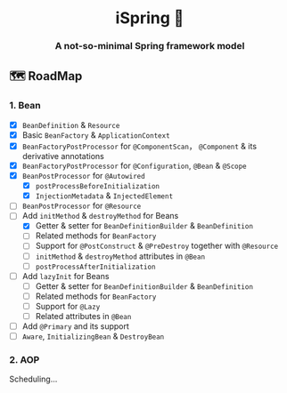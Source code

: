 <div align="center">
   <div align="center">
  <h1>iSpring 🍃</h1>
  <h3>A not-so-minimal Spring framework model</h3>
</div>

</div>




## 🗺️ RoadMap

### 1. Bean
- [x] `BeanDefinition` & `Resource`
- [x] Basic `BeanFactory` & `ApplicationContext`
- [x] `BeanFactoryPostProcessor` for `@ComponentScan`， `@Component` & its derivative annotations
- [x] `BeanFactoryPostProcessor` for `@Configuration`, `@Bean` & `@Scope`
- [x] `BeanPostProcessor` for `@Autowired`
  - [x] `postProcessBeforeInitialization`
  - [x] `InjectionMetadata` & `InjectedElement`
- [ ] `BeanPostProcessor` for `@Resource`
- [ ] Add `initMethod` & `destroyMethod` for Beans
  - [x] Getter & setter for `BeanDefinitionBuilder` & `BeanDefinition`
  - [ ] Related methods for `BeanFactory`
  - [ ] Support for `@PostConstruct` & `@PreDestroy` together with `@Resource`
  - [ ] `initMethod` & `destroyMethod` attributes in `@Bean`
  - [ ] `postProcessAfterInitialization`
- [ ] Add `lazyInit` for Beans
    - [ ] Getter & setter for `BeanDefinitionBuilder` & `BeanDefinition`
    - [ ] Related methods for `BeanFactory`
    - [ ] Support for `@Lazy`
    - [ ] Related attributes in `@Bean`
- [ ] Add `@Primary` and its support
- [ ] `Aware`, `InitializingBean` & `DestroyBean`
### 2. AOP
Scheduling...